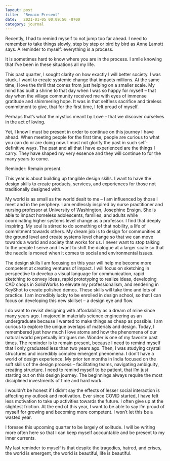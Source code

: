 ```yaml
---
layout: post
title:  "Remain Present"
date:   2021-01-05 00:09:50 -0700
category: journal
---
```

Recently, I had to remind myself to not jump too far ahead. I need to remember to take things slowly, step by step or bird by bird as Anne Lamott says. A reminder to myself: everything is a process.

It is sometimes hard to know where you are in the process. I smile knowing that I’ve been in these situations all my life.

This past quarter, I sought clarity on how exactly I will better society. I was stuck. I want to create systemic change that impacts millions. At the same time, I love the thrill that comes from just helping on a smaller scale. My mind has built a shrine to that day when I was so happy for myself – that day when the village community received me with eyes of immense gratitude and shimmering hope. It was in that selfless sacrifice and tireless commitment to give, that for the first time, I felt proud of myself.

Perhaps that’s what the mystics meant by Love – that we discover ourselves in the act of loving.

Yet, I know I must be present in order to continue on this journey I have ahead. When meeting people for the first time, people are curious to what you can do or are doing now. I must not glorify the past in such self-definitive ways. The past and all that I have experienced are the things I carry. They have shaped my very essence and they will continue to for the many years to come.

Reminder: Remain present.

This year is about building up tangible design skills. I want to have the design skills to create products, services, and experiences for those not traditionally designed with.

My world is as small as the world dealt to me – I am influenced by those I meet and in the periphery. I am endlessly inspired by nurse practitioner and nursing professor at University of Washington, Josephine Ensign. She is able to impact homeless adolescents, families, and adults while coordinating higher systems level change as a professor. I find that deeply inspiring. My soul is stirred to do something of that nobility, a life of commitment towards others. My dream job is to design for communities at the ground level and create systems level change so that we can move towards a world and society that works for us. I never want to stop talking to the people I serve and I want to shift the dialogue at a larger scale so that the needle is moved when it comes to social and environmental issues.

The design skills I am focusing on this year will help me become more competent at creating ventures of impact. I will focus on sketching in perspective to develop a visual language for communication, rapid sketching to convey ideas, rapid prototyping to realize ideas, developing CAD chops in SolidWorks to elevate my professionalism, and rendering in KeyShot to create polished demos. These skills will take time and lots of practice. I am incredibly lucky to be enrolled in design school, so that I can focus on developing this new skillset – a design eye and flow.

I do want to revisit designing with affordability as a dream of mine since many years ago. I majored in materials science engineering as an undergraduate because I wanted to make things as cheap as possible. I am curious to explore the unique overlaps of materials and design. Today, I remembered just how much I love atoms and how the phenomena of our natural world perpetually intrigues me. Wonder is one of my favorite past times.
The reminder is to remain present, because I need to remind myself that I only graduated less than two years ago. Then, I was studying crystal structures and incredibly complex emergent phenomena. I don’t have a world of design experience. My prior ten months in India focused on the soft skills of the design process – facilitating teams, navigating ambiguity, creating structure. I need to remind myself to be patient, that I’m just starting out on this design journey. The beginnings always require the most disciplined investments of time and hard work.

I wouldn’t be honest if I didn’t say the effects of lesser social interaction is affecting my outlook and motivation. Ever since COVID started, I have felt less motivation to take up activities towards the future. I often give up at the slightest friction. At the end of this year, I want to be able to say I’m proud of myself for growing and becoming more competent. I won’t let this be a wasted year.

I foresee this upcoming quarter to be largely of solitude. I will be writing more often here so that I can keep myself accountable and be present to my inner currents.

My last reminder to myself is that despite the tragedies, hatred, and crises, the world is emergent, the world is beautiful, life is beautiful.
